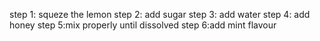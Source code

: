 step 1: squeze the lemon
step 2: add sugar 
step 3: add water
step 4: add honey
step 5:mix properly until dissolved
step 6:add mint flavour